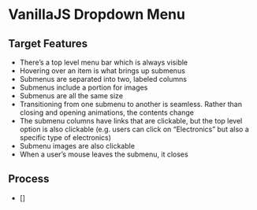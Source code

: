 # VanillaJS Dropdown Menu
## Target Features
* There’s a top level menu bar which is always visible
* Hovering over an item is what brings up submenus
* Submenus are separated into two, labeled columns
* Submenus include a portion for images
* Submenus are all the same size
* Transitioning from one submenu to another is seamless. Rather than closing and opening animations, the contents change
* The submenu columns have links that are clickable, but the top level option is also clickable (e.g. users can click on “Electronics” but also a specific type of electronics)
* Submenu images are also clickable
* When a user’s mouse leaves the submenu, it closes
## Process
* [] 


